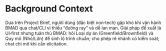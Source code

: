 # Background Context
Dựa trên Project Brief, người dùng (đặc biệt non‑tech) gặp khó khi vận hành BMAD qua chat/CLI vì thiếu “đường ray” và dễ lan man. Giải pháp đề xuất là UI‑first nhưng tuân thủ BMAD: hỏi Loại dự án (Greenfield/Brownfield) và Quy mô (Nhỏ/Lớn) để sinh lộ trình chuẩn; cho phép rẽ nhánh có kiểm soát; chat chỉ mở khi cần elicitation.

